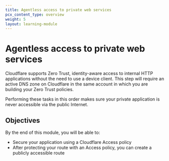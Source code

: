 ```yaml
---
title: Agentless access to private web services
pcx_content_type: overview
weight: 5
layout: learning-module
---
```


# Agentless access to private web services

Cloudflare supports Zero Trust, identity-aware access to internal HTTP applications without the need to use a device client. This step will require an active DNS zone on Cloudflare in the same account in which you are building your Zero Trust policies.

Performing these tasks in this order makes sure your private application is never accessible via the public Internet.

## Objectives

By the end of this module, you will be able to:

- Secure your application using a Cloudflare Access policy
- After protecting your route with an Access policy, you can create a publicly accessible route
